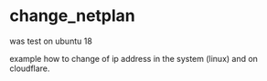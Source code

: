 # change_netplan
was test on ubuntu 18

example how to change of ip address in the system (linux) and on cloudflare.
